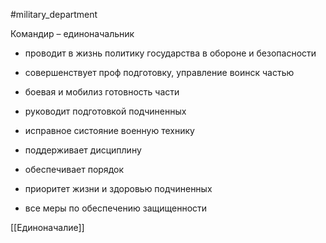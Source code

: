 #military_department 

Командир – единоначальник

- проводит в жизнь политику государства в обороне и безопасности
- совершенствует проф подготовку, управление воинск частью
- боевая и мобилиз готовность части
- руководит подготовкой подчиненных
- исправное систояние военную технику
- поддерживает дисциплину
- обеспечивает порядок

- приоритет жизни и здоровью подчиненных
- все меры по обеспечению защищенности

[[Единоначалие]]